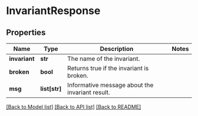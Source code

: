 # InvariantResponse

## Properties
Name | Type | Description | Notes
------------ | ------------- | ------------- | -------------
**invariant** | **str** | The name of the invariant. | 
**broken** | **bool** | Returns true if the invariant is broken. | 
**msg** | **list[str]** | Informative message about the invariant result. | 

[[Back to Model list]](../README.md#documentation-for-models) [[Back to API list]](../README.md#documentation-for-api-endpoints) [[Back to README]](../README.md)

